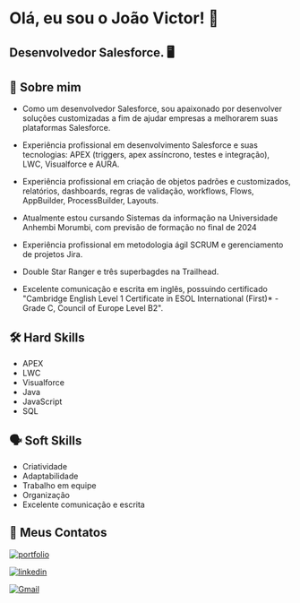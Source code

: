 
# Olá, eu sou o João Victor! 👋



## Desenvolvedor Salesforce. 🖥️




## 🚀 Sobre mim
- Como um desenvolvedor Salesforce, sou apaixonado por desenvolver soluções customizadas a fim de ajudar empresas a melhorarem suas plataformas Salesforce. 

- Experiência profissional em desenvolvimento Salesforce e suas tecnologias: APEX (triggers, apex assíncrono, testes e integração), LWC, Visualforce e AURA.

- Experiência profissional em criação de objetos padrões e customizados, relatórios, dashboards, regras de validação, workflows, Flows, AppBuilder, ProcessBuilder, Layouts.

- Atualmente estou cursando Sistemas da informação na Universidade Anhembi Morumbi, com previsão de formação no final de 2024

- Experiência profissional em metodologia ágil SCRUM e gerenciamento de projetos Jira.

- Double Star Ranger e três superbagdes na Trailhead.

- Excelente comunicação e escrita em inglês, possuindo certificado "Cambridge English Level 1 Certificate in ESOL International (First)* - Grade C, Council of Europe Level B2".

## 🛠 Hard Skills
- APEX
- LWC
- Visualforce
- Java
- JavaScript
- SQL



## 🗣️ Soft Skills
- Criatividade
- Adaptabilidade
- Trabalho em equipe
- Organização
- Excelente comunicação e escrita

## 🔗 Meus Contatos
[![portfolio](https://img.shields.io/badge/my_portfolio-000?style=for-the-badge&logo=ko-fi&logoColor=white)](https://github.com/joaoVR-prado/CV/blob/main/curriculoJo%C3%A3oVictorRodrigues-SalesforceDeveloper.pdf)

[![linkedin](https://img.shields.io/badge/linkedin-0A66C2?style=for-the-badge&logo=linkedin&logoColor=white)](https://www.linkedin.com/in/jo%C3%A3o-victor-rodrigues-557823198/)

[![Gmail](https://img.shields.io/badge/Gmail-333333?style=for-the-badge&logo=gmail&logoColor=red)](mailto:joaorodriguesprado17@gmail.com)